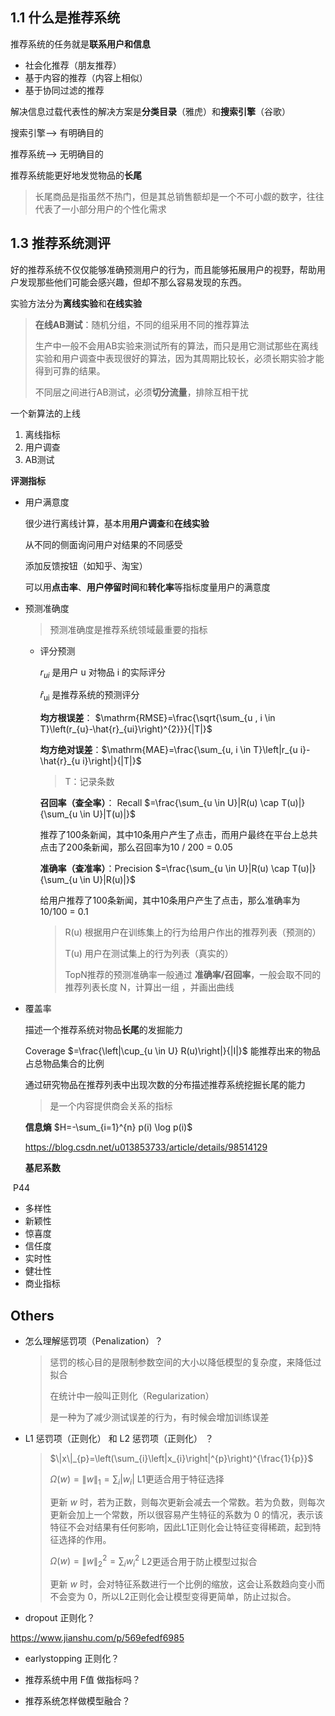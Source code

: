 ## 1.1 什么是推荐系统

推荐系统的任务就是**联系用户和信息**

- 社会化推荐（朋友推荐）
- 基于内容的推荐（内容上相似）
- 基于协同过滤的推荐

解决信息过载代表性的解决方案是**分类目录**（雅虎）和**搜索引擎**（谷歌）

搜索引擎——> 有明确目的

推荐系统——> 无明确目的

推荐系统能更好地发觉物品的**长尾**

> 长尾商品是指虽然不热门，但是其总销售额却是一个不可小觑的数字，往往代表了一小部分用户的个性化需求

## 1.3 推荐系统测评

好的推荐系统不仅仅能够准确预测用户的行为，而且能够拓展用户的视野，帮助用户发现那些他们可能会感兴趣，但却不那么容易发现的东西。

实验方法分为**离线实验**和**在线实验**

> **在线AB测试**：随机分组，不同的组采用不同的推荐算法
>
> 生产中一般不会用AB实验来测试所有的算法，而只是用它测试那些在离线实验和用户调查中表现很好的算法，因为其周期比较长，必须长期实验才能得到可靠的结果。
>
> 不同层之间进行AB测试，必须**切分流量**，排除互相干扰



一个新算法的上线

1. 离线指标
2. 用户调查
3. AB测试



**评测指标**

- 用户满意度

  很少进行离线计算，基本用**用户调查**和**在线实验**

  从不同的侧面询问用户对结果的不同感受

  添加反馈按钮（如知乎、淘宝）

  可以用**点击率**、**用户停留时间**和**转化率**等指标度量用户的满意度





- 预测准确度

  > 预测准确度是推荐系统领域最重要的指标

  - 评分预测

    $r_{ui}$ 是用户 u 对物品 i 的实际评分

    $\hat{r}_{\mathrm{ui}}$ 是推荐系统的预测评分

    **均方根误差**： $\mathrm{RMSE}=\frac{\sqrt{\sum_{u , i \in T}\left(r_{u}-\hat{r}_{ui}\right)^{2}}}{|T|}$

    **均方绝对误差**：$\mathrm{MAE}=\frac{\sum_{u, i \in T}\left|r_{u i}-\hat{r}_{u i}\right|}{|T|}$

    >  T：记录条数

    **召回率（查全率）**： Recall $=\frac{\sum_{u \in U}|R(u) \cap T(u)|}{\sum_{u \in U}|T(u)|}$

    推荐了100条新闻，其中10条用户产生了点击，而用户最终在平台上总共点击了200条新闻，那么召回率为10 / 200 = 0.05

    **准确率（查准率）**：Precision $=\frac{\sum_{u \in U}|R(u) \cap T(u)|}{\sum_{u \in U}|R(u)|}$ 
    
    给用户推荐了100条新闻，其中10条用户产生了点击，那么准确率为10/100 = 0.1
    
    

    > R(u) 根据用户在训练集上的行为给用户作出的推荐列表（预测的）
    >
    > T(u) 用户在测试集上的行为列表（真实的）
    >
    > TopN推荐的预测准确率一般通过 **准确率/召回率**，一般会取不同的推荐列表长度 N，计算出一组 ，并画出曲线
    
    

- 覆盖率

  描述一个推荐系统对物品**长尾**的发掘能力

  Coverage $=\frac{\left|\cup_{u \in U} R(u)\right|}{|I|}$ 能推荐出来的物品占总物品集合的比例

  通过研究物品在推荐列表中出现次数的分布描述推荐系统挖掘长尾的能力

  > 是一个内容提供商会关系的指标

  **信息熵** $H=-\sum_{i=1}^{n} p(i) \log p(i)$

  https://blog.csdn.net/u013853733/article/details/98514129

  **基尼系数**

​		P44



- 多样性
- 新颖性
- 惊喜度
- 信任度
- 实时性
- 健壮性
- 商业指标







## Others

- 怎么理解惩罚项（Penalization）？

  > 惩罚的核心目的是限制参数空间的大小以降低模型的复杂度，来降低过拟合
  >
  > 在统计中一般叫正则化（Regularization）
  >
  > 是一种为了减少测试误差的行为，有时候会增加训练误差

- L1 惩罚项（正则化） 和 L2 惩罚项（正则化） ？

  > $\|x\|_{p}=\left(\sum_{i}\left|x_{i}\right|^{p}\right)^{\frac{1}{p}}$
  >
  > $\Omega(w)=\|w\|_{1}=\sum_{i}\left|w_{i}\right|$  L1更适合用于特征选择
  >
  > 更新 $w$  时，若为正数，则每次更新会减去一个常数。若为负数，则每次更新会加上一个常数，所以很容易产生特征的系数为 0 的情况，表示该特征不会对结果有任何影响，因此L1正则化会让特征变得稀疏，起到特征选择的作用。
  >
  > 
  >
  > $\Omega(w)=\|w\|_{2}^{2}=\sum_{i} w_{i}^{2}$ L2更适合用于防止模型过拟合
  >
  > 更新 $w$ 时，会对特征系数进行一个比例的缩放，这会让系数趋向变小而不会变为 0，所以L2正则化会让模型变得更简单，防止过拟合。

- dropout 正则化？

https://www.jianshu.com/p/569efedf6985

- earlystopping 正则化？

- 推荐系统中用 F值 做指标吗？

  >

- 推荐系统怎样做模型融合？





